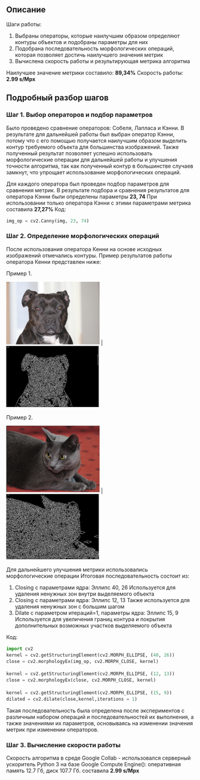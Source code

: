 ## Описание
Шаги работы:
1. Выбраны операторы, которые наилучшим образом определяют контуры объектов и подобраны параметры для них
2. Подобрана последовательность морфологических операций, которая позволяет достичь наилучшего значения метрик
3. Вычислена скорость работы и результирующая метрика алгоритма

Наилучшее значение метрики составило: **89,34%**
Скорость работы: **2.99 s/Mpx**

## Подробный разбор шагов
### Шаг 1. Выбор операторов и подбор параметров

Было проведено сравнение операторов: Собеля, Лапласа и Кэнни.
В результате для дальнейшей работы был выбран оператор Кэнни, потому что с его помощью получается наилучшим образом выделить контур
требуемого объекта для большинства изображений. Также полученный результат позволяет успешно использовать морфологические операции
для дальнейшей работы и улучшения точности алгоритма, так как полученный контур в большинстве случаев замкнут, что
упрощает использование морфологических операций.

Для каждого оператора был проведен подбор параметров для сравнения метрик.
В результате подбора и сравнения результатов для оператора Кэнни были определены параметры **23, 74**
При использовании только оператора Кэнни с этими параметрами метрика составила **27,27%**
Код:
```python
img_op = cv2.Canny(img, 23, 74)
```
### Шаг 2. Определение морфологических операций

После использования оператора Кенни на основе исходных изображений отмечались контуры.
Пример результатов работы оператора Кенни представлен ниже:






Пример 1.

<img src="assets/Picture1.png" width="250"> | <img src="assets/Picture1-1.png" width="250">

Пример 2.

<img src="assets/Picture2.png" width="250"> | <img src="assets/Picture2-1.png" width="250">

Для дальнейшего улучшения метрики использовались морфологические операции
Итоговая последовательность состоит из:
1. Closing с параметрами ядра: Эллипс 40, 26
  Используется для удаления ненужных зон внутри выделяемого объекта
2. Closing с параметрами ядра: Эллипс 12, 13
  Также используется для удаления ненужных зон с большим шагом
3. Dilate с параметром итераций=1, параметры ядра: Эллипс 15, 9
  Используется для увеличения границ контура и покрытия дополнительных возможных участков выделяемого объекта

Код:
```python
import cv2   
kernel = cv2.getStructuringElement(cv2.MORPH_ELLIPSE, (40, 26))
close = cv2.morphologyEx(img_op, cv2.MORPH_CLOSE, kernel)

kernel = cv2.getStructuringElement(cv2.MORPH_ELLIPSE, (12, 13))
close = cv2.morphologyEx(close, cv2.MORPH_CLOSE, kernel)

kernel = cv2.getStructuringElement(cv2.MORPH_ELLIPSE, (15, 9))
dilated = cv2.dilate(close,kernel,iterations = 1)
```

Такая последовательность была определена после экспериментов с различным набором операций и последовательностей их выполнения, а также значениями их параметров,
основываясь на изменении значения метрик при изменении операторов.

### Шаг 3. Вычисление скорости работы

Скорость алгоритма в среде Google Collab - использовался серверный ускоритель Python 3 на базе Google Compute Engine(): оперативная память 12.7 Гб, диск 107.7 Гб. 
составила **2.99 s/Mpx**
